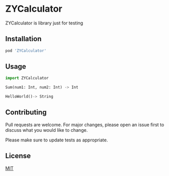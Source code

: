 # ZYCalculator

ZYCalculator is library just for testing

## Installation

```bash
pod 'ZYCalculator'
```

## Usage

```python
import ZYCalculator

Sum(num1: Int, num2: Int) -> Int

HelloWorld()-> String
```

## Contributing
Pull requests are welcome. For major changes, please open an issue first to discuss what you would like to change.

Please make sure to update tests as appropriate.

## License
[MIT](https://choosealicense.com/licenses/mit/)
